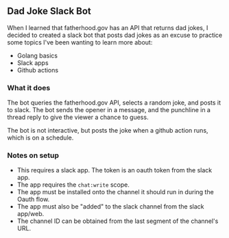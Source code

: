 ## Dad Joke Slack Bot
When I learned that fatherhood.gov has an API that returns dad jokes, I decided to created a slack bot that posts dad jokes as an excuse to practice some topics I've been wanting to learn more about:
- Golang basics
- Slack apps
- Github actions

### What it does
The bot queries the fatherhood.gov API, selects a random joke, and posts it to slack. The bot sends the opener in a message, and the punchline in a thread reply to give the viewer a chance to guess.

The bot is not interactive, but posts the joke when a github action runs, which is on a schedule.

### Notes on setup
- This requires a slack app. The token is an oauth token from the slack app.
- The app requires the `chat:write` scope.
- The app must be installed onto the channel it should run in during the Oauth flow.
- The app must also be "added" to the slack channel from the slack app/web.
- The channel ID can be obtained from the last segment of the channel's URL.
